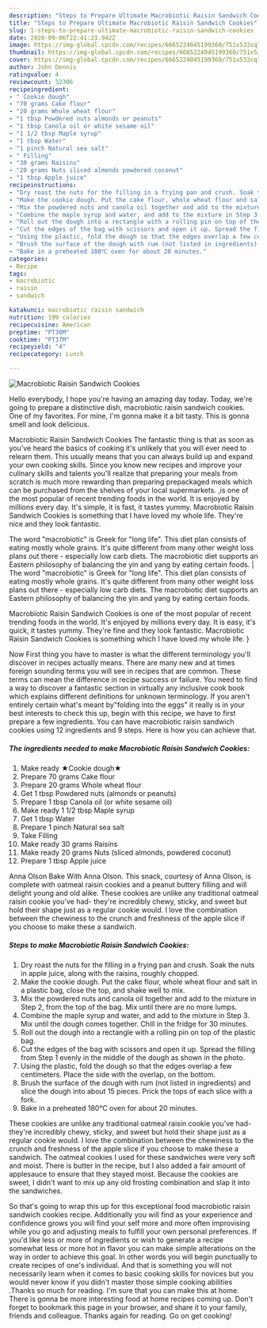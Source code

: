 ```yaml
---
description: "Steps to Prepare Ultimate Macrobiotic Raisin Sandwich Cookies"
title: "Steps to Prepare Ultimate Macrobiotic Raisin Sandwich Cookies"
slug: 1-steps-to-prepare-ultimate-macrobiotic-raisin-sandwich-cookies
date: 2020-09-06T22:41:23.942Z
image: https://img-global.cpcdn.com/recipes/6665224045199360/751x532cq70/macrobiotic-raisin-sandwich-cookies-recipe-main-photo.jpg
thumbnail: https://img-global.cpcdn.com/recipes/6665224045199360/751x532cq70/macrobiotic-raisin-sandwich-cookies-recipe-main-photo.jpg
cover: https://img-global.cpcdn.com/recipes/6665224045199360/751x532cq70/macrobiotic-raisin-sandwich-cookies-recipe-main-photo.jpg
author: John Dennis
ratingvalue: 4
reviewcount: 32306
recipeingredient:
- " Cookie dough"
- "70 grams Cake flour"
- "20 grams Whole wheat flour"
- "1 tbsp Powdered nuts almonds or peanuts"
- "1 tbsp Canola oil or white sesame oil"
- "1 1/2 tbsp Maple syrup"
- "1 tbsp Water"
- "1 pinch Natural sea salt"
- " Filling"
- "30 grams Raisins"
- "20 grams Nuts sliced almonds powdered coconut"
- "1 tbsp Apple juice"
recipeinstructions:
- "Dry roast the nuts for the filling in a frying pan and crush. Soak the nuts in apple juice, along with the raisins, roughly chopped."
- "Make the cookie dough. Put the cake flour, whole wheat flour and salt in a plastic bag, close the top, and shake well to mix."
- "Mix the powdered nuts and canola oil together and add to the mixture in Step 2, from the top of the bag. Mix until there are no more lumps."
- "Combine the maple syrup and water, and add to the mixture in Step 3. Mix until the dough comes together. Chill in the fridge for 30 minutes."
- "Roll out the dough into a rectangle with a rolling pin on top of the plastic bag."
- "Cut the edges of the bag with scissors and open it up. Spread the filling from Step 1 evenly in the middle of the dough as shown in the photo."
- "Using the plastic, fold the dough so that the edges overlap a few centimeters. Place the side with the overlap, on the bottom."
- "Brush the surface of the dough with rum (not listed in ingredients) and slice the dough into about 15 pieces. Prick the tops of each slice with a fork."
- "Bake in a preheated 180℃ oven for about 20 minutes."
categories:
- Recipe
tags:
- macrobiotic
- raisin
- sandwich

katakunci: macrobiotic raisin sandwich 
nutrition: 199 calories
recipecuisine: American
preptime: "PT30M"
cooktime: "PT37M"
recipeyield: "4"
recipecategory: Lunch

---
```



![Macrobiotic Raisin Sandwich Cookies](https://img-global.cpcdn.com/recipes/6665224045199360/751x532cq70/macrobiotic-raisin-sandwich-cookies-recipe-main-photo.jpg)

Hello everybody, I hope you're having an amazing day today. Today, we're going to prepare a distinctive dish, macrobiotic raisin sandwich cookies. One of my favorites. For mine, I'm gonna make it a bit tasty. This is gonna smell and look delicious.

Macrobiotic Raisin Sandwich Cookies The fantastic thing is that as soon as you've heard the basics of cooking it's unlikely that you will ever need to relearn them. This usually means that you can always build up and expand your own cooking skills. Since you know new recipes and improve your culinary skills and talents you'll realize that preparing your meals from scratch is much more rewarding than preparing prepackaged meals which can be purchased from the shelves of your local supermarkets.
,is one of the most popular of recent trending foods in the world. It is enjoyed by millions every day. It's simple, it is fast, it tastes yummy. Macrobiotic Raisin Sandwich Cookies is something that I have loved my whole life. They're nice and they look fantastic.

The word &#34;macrobiotic&#34; is Greek for &#34;long life&#34;. This diet plan consists of eating mostly whole grains. It&#39;s quite different from many other weight loss plans out there - especially low carb diets. The macrobiotic diet supports an Eastern philosophy of balancing the yin and yang by eating certain foods.
|
The word &#34;macrobiotic&#34; is Greek for &#34;long life&#34;. This diet plan consists of eating mostly whole grains. It&#39;s quite different from many other weight loss plans out there - especially low carb diets. The macrobiotic diet supports an Eastern philosophy of balancing the yin and yang by eating certain foods.

Macrobiotic Raisin Sandwich Cookies is one of the most popular of recent trending foods in the world. It's enjoyed by millions every day. It is easy, it's quick, it tastes yummy. They're fine and they look fantastic. Macrobiotic Raisin Sandwich Cookies is something which I have loved my whole life.
}

Now First thing you have to master is what the different terminology you'll discover in recipes actually means. There are many new and at times foreign sounding terms you will see in recipes that are common. These terms can mean the difference in recipe success or failure. You need to find a way to discover a fantastic section in virtually any inclusive cook book which explains different definitions for unknown terminology. If you aren't entirely certain what's meant by"folding into the eggs" it really is in your best interests to check this up,
begin with this recipe, we have to first prepare a few ingredients. You can have macrobiotic raisin sandwich cookies using 12 ingredients and 9 steps. Here is how you can achieve that.

<!--inarticleads1-->

##### The ingredients needed to make Macrobiotic Raisin Sandwich Cookies:

1. Make ready  ★Cookie dough★
1. Prepare 70 grams Cake flour
1. Prepare 20 grams Whole wheat flour
1. Get 1 tbsp Powdered nuts (almonds or peanuts)
1. Prepare 1 tbsp Canola oil (or white sesame oil)
1. Make ready 1 1/2 tbsp Maple syrup
1. Get 1 tbsp Water
1. Prepare 1 pinch Natural sea salt
1. Take  Filling
1. Make ready 30 grams Raisins
1. Make ready 20 grams Nuts (sliced almonds, powdered coconut)
1. Prepare 1 tbsp Apple juice


Anna Olson Bake With Anna Olson. This snack, courtesy of Anna Olson, is complete with oatmeal raisin cookies and a peanut buttery filling and will delight young and old alike. These cookies are unlike any traditional oatmeal raisin cookie you&#39;ve had- they&#39;re incredibly chewy, sticky, and sweet but hold their shape just as a regular cookie would. I love the combination between the chewiness to the crunch and freshness of the apple slice if you choose to make these a sandwich. 

<!--inarticleads2-->

##### Steps to make Macrobiotic Raisin Sandwich Cookies:

1. Dry roast the nuts for the filling in a frying pan and crush. Soak the nuts in apple juice, along with the raisins, roughly chopped.
1. Make the cookie dough. Put the cake flour, whole wheat flour and salt in a plastic bag, close the top, and shake well to mix.
1. Mix the powdered nuts and canola oil together and add to the mixture in Step 2, from the top of the bag. Mix until there are no more lumps.
1. Combine the maple syrup and water, and add to the mixture in Step 3. Mix until the dough comes together. Chill in the fridge for 30 minutes.
1. Roll out the dough into a rectangle with a rolling pin on top of the plastic bag.
1. Cut the edges of the bag with scissors and open it up. Spread the filling from Step 1 evenly in the middle of the dough as shown in the photo.
1. Using the plastic, fold the dough so that the edges overlap a few centimeters. Place the side with the overlap, on the bottom.
1. Brush the surface of the dough with rum (not listed in ingredients) and slice the dough into about 15 pieces. Prick the tops of each slice with a fork.
1. Bake in a preheated 180℃ oven for about 20 minutes.


These cookies are unlike any traditional oatmeal raisin cookie you&#39;ve had- they&#39;re incredibly chewy, sticky, and sweet but hold their shape just as a regular cookie would. I love the combination between the chewiness to the crunch and freshness of the apple slice if you choose to make these a sandwich. The oatmeal cookies I used for these sandwiches were very soft and moist. There is butter in the recipe, but I also added a fair amount of applesauce to ensure that they stayed moist. Because the cookies are sweet, I didn&#39;t want to mix up any old frosting combination and slap it into the sandwiches. 

So that's going to wrap this up for this exceptional food macrobiotic raisin sandwich cookies recipe. Additionally you will find as your experience and confidence grows you will find your self more and more often improvising while you go and adjusting meals to fulfill your own personal preferences. If you'd like less or more of ingredients or wish to generate a recipe somewhat less or more hot in flavor you can make simple alterations on the way in order to achieve this goal. In other words you will begin punctually to create recipes of one's individual. And that is something you will not necessarily learn when it comes to basic cooking skills for novices but you would never know if you didn't master those simple cooking abilities .Thanks so much for reading. I'm sure that you can make this at home. There is gonna be more interesting food at home recipes coming up. Don't forget to bookmark this page in your browser, and share it to your family, friends and colleague. Thanks again for reading. Go on get cooking!

